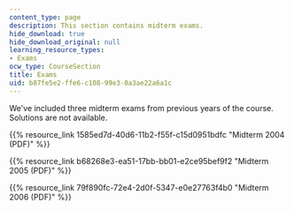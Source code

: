 ```yaml
---
content_type: page
description: This section contains midterm exams.
hide_download: true
hide_download_original: null
learning_resource_types:
- Exams
ocw_type: CourseSection
title: Exams
uid: b87fe5e2-ffe6-c108-99e3-0a3ae22a6a1c
---
```


We've included three midterm exams from previous years of the course. Solutions are not available. 

{{% resource_link 1585ed7d-40d6-11b2-f55f-c15d0951bdfc "Midterm 2004 (PDF)" %}}

{{% resource_link b68268e3-ea51-17bb-bb01-e2ce95bef9f2 "Midterm 2005 (PDF)" %}}

{{% resource_link 79f890fc-72e4-2d0f-5347-e0e27763f4b0 "Midterm 2006 (PDF)" %}}